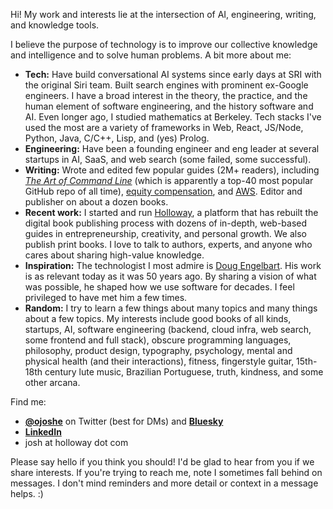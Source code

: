 Hi! My work and interests lie at the intersection of AI, engineering, writing, and knowledge tools.

I believe the purpose of technology is to improve our collective knowledge and intelligence and to solve human problems. A bit more about me:

- **Tech:** Have build conversational AI systems since early days at SRI with the original Siri team. Built search engines with prominent ex-Google engineers. I have a broad interest in the theory, the practice, and the human element of software engineering, and the history software and AI. Even longer ago, I studied mathematics at Berkeley. Tech stacks I've used the most are a variety of frameworks in Web, React, JS/Node, Python, Java, C/C++, Lisp, and (yes) Prolog.
- **Engineering:** Have been a founding engineer and eng leader at several startups in AI, SaaS, and web search (some failed, some successful). 
- **Writing:** Wrote and edited few popular guides (2M+ readers), including [*The Art of Command Line*](https://github.com/jlevy/the-art-of-command-line) (which is apparently a top-40 most popular GitHub repo of all time), [equity compensation](https://www.holloway.com/g/equity-compensation), and [AWS](https://github.com/open-guides/og-aws). Editor and publisher on about a dozen books.
- **Recent work:** I started and run [Holloway](https://www.holloway.com/catalog), a platform that has rebuilt the digital book publishing process with dozens of in-depth, web-based guides in entrepreneurship, creativity, and personal growth. We also publish print books. I love to talk to authors, experts, and anyone who cares about sharing high-value knowledge.
- **Inspiration:** The technologist I most admire is [Doug Engelbart](https://en.wikipedia.org/wiki/Douglas_Engelbart). His work is as relevant today as it was 50 years ago. By sharing a vision of what was possible, he shaped how we use software for decades. I feel privileged to have met him a few times.
- **Random:** I try to learn a few things about many topics and many things about a few topics. My interests include good books of all kinds, startups, AI, software engineering (backend, cloud infra, web search, some frontend and full stack), obscure programming languages, philosophy, product design, typography, psychology, mental and physical health (and their interactions), fitness, fingerstyle guitar, 15th-18th century lute music, Brazilian Portuguese, truth, kindness, and some other arcana.

Find me:
- [**@ojoshe**](https://twitter.com/ojoshe) on Twitter (best for DMs) and [**Bluesky**](https://bsky.app/profile/ojoshe.bsky.social)
- [**LinkedIn**](https://www.linkedin.com/in/jlevy/)
- josh at holloway dot com

Please say hello if you think you should! I'd be glad to hear from you if we share interests.
If you're trying to reach me, note I sometimes fall behind on messages. I don't mind reminders and more detail or context in a message helps. :)
